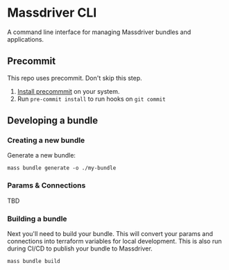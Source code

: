 # Massdriver CLI

A command line interface for managing Massdriver bundles and applications.

## Precommit

This repo uses precommit. Don't skip this step.

1. [Install precommmit](https://pre-commit.com/index.html#installation) on your system.
2. Run `pre-commit install` to run hooks on `git commit`

## Developing a bundle

### Creating a new bundle

Generate a new bundle:

```shell
mass bundle generate -o ./my-bundle
```

### Params & Connections

TBD

### Building a bundle

Next you'll need to build your bundle. This will convert your params and connections into terraform variables for local development. This is also run during CI/CD to publish your bundle to Massdriver.

```shell
mass bundle build
```
